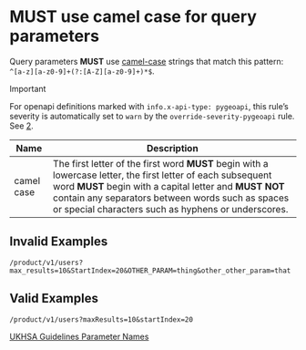 # **MUST** use camel case for query parameters

Query parameters **MUST** use [camel-case][1] strings that match this pattern: `^[a-z][a-z0-9]+(?:[A-Z][a-z0-9]+)*$`.

> [!IMPORTANT]
> For openapi definitions marked with `info.x-api-type: pygeoapi`, this rule’s severity is automatically set to `warn` by the `override-severity-pygeoapi` rule. See [2].

| Name | Description |
| - | - |
| camel case | The first letter of the first word **MUST** begin with a lowercase letter, the first letter of each subsequent word **MUST** begin with a capital letter and **MUST NOT** contain any separators between words such as spaces or special characters such as hyphens or underscores. |

## Invalid Examples

```text
/product/v1/users?max_results=10&StartIndex=20&OTHER_PARAM=thing&other_other_param=that
```

## Valid Examples

```text
/product/v1/users?maxResults=10&startIndex=20
```

[UKHSA Guidelines Parameter Names][3]

[1]: https://en.wikipedia.org/wiki/Camel_case
[2]: ../index.md#pygeoapi-severity-overrides
[3]: ../../api-guidelines/naming-conventions.md/#parameter-names
